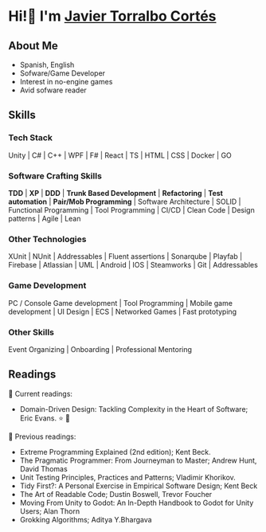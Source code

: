 # Hi!👋 I'm [Javier Torralbo Cortés](https://www.linkedin.com/in/javiertorralbocortes/)

## About Me
* Spanish, English
* Sofware/Game Developer
* Interest in no-engine games
* Avid sofware reader
  
## Skills
### Tech Stack
Unity | C# | C++ | WPF | F# | React | TS | HTML | CSS  | Docker | GO 
### Software Crafting Skills
**TDD** |  **XP** | **DDD** | **Trunk Based Development** | **Refactoring** | **Test automation** | **Pair/Mob Programming** | Software Architecture | SOLID  |  Functional Programming | Tool Programming | CI/CD | Clean Code | Design patterns | Agile | Lean 
### Other Technologies
XUnit | NUnit | Addressables | Fluent assertions | Sonarqube | Playfab | Firebase | Atlassian | UML | Android | IOS | Steamworks |  Git  | Addressables 
### Game Development
PC / Console Game development | Tool Programming | Mobile game development | UI Design | ECS | Networked Games | Fast prototyping
### Other Skills
Event Organizing | Onboarding | Professional Mentoring 

## Readings

📖 Current readings:

* Domain-Driven Design: Tackling Complexity in the Heart of Software; Eric Evans. ⭐️ 🚀️

📕 Previous readings:

* Extreme Programming Explained (2nd edition); Kent Beck. 
* The Pragmatic Programmer: From Journeyman to Master; Andrew Hunt, David Thomas
* Unit Testing Principles, Practices and Patterns; Vladimir Khorikov. 
* Tidy First?: A Personal Exercise in Empirical Software Design; Kent Beck
* The Art of Readable Code; Dustin Boswell, Trevor Foucher
* Moving From Unity to Godot: An In-Depth Handbook to Godot for Unity Users; Alan Thorn
* Grokking Algorithms; Aditya Y.Bhargava
